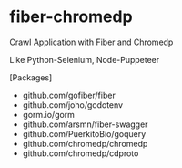 # fiber-chromedp

Crawl Application with Fiber and Chromedp

Like Python-Selenium, Node-Puppeteer

[Packages]
- github.com/gofiber/fiber
- github.com/joho/godotenv
- gorm.io/gorm
- github.com/arsmn/fiber-swagger
- github.com/PuerkitoBio/goquery
- github.com/chromedp/chromedp
- github.com/chromedp/cdproto
